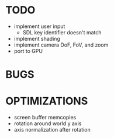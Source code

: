 # TODO
 - implement user input  
	- SDL key identifier doesn't match
 - implement shading  
 - implement camera DoF, FoV, and zoom  
 - port to GPU  

 # BUGS


 # OPTIMIZATIONS
 - screen buffer memcopies
 - rotation around world y axis
 - axis normalization after rotation